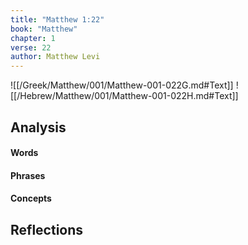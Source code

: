 ```yaml
---
title: "Matthew 1:22"
book: "Matthew"
chapter: 1
verse: 22
author: Matthew Levi
---
```

![[/Greek/Matthew/001/Matthew-001-022G.md#Text]]
![[/Hebrew/Matthew/001/Matthew-001-022H.md#Text]]

## Analysis

#### Words

#### Phrases

#### Concepts

## Reflections
